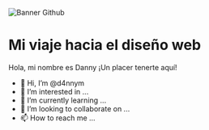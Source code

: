 
![Banner Github](https://user-images.githubusercontent.com/83803328/186500645-00a303d4-584c-4992-b913-bf68d7c0ba23.png)

# Mi viaje hacia el diseño web

Hola, mi nombre es Danny ¡Un placer tenerte aquí!

- 👋 Hi, I’m @d4nnym
- 👀 I’m interested in ...
- 🌱 I’m currently learning ...
- 💞️ I’m looking to collaborate on ...
- 📫 How to reach me ...

<!---
d4nnym/d4nnym is a ✨ special ✨ repository because its `README.md` (this file) appears on your GitHub profile.
You can click the Preview link to take a look at your changes.
--->
